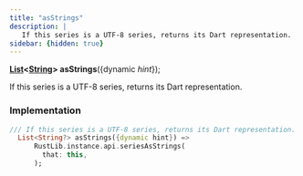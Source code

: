 ```yaml
---
title: "asStrings"
description: |
   If this series is a UTF-8 series, returns its Dart representation.
sidebar: {hidden: true}
---
```

<span class="dart-code"><strong>[List]\<[String]> asStrings</strong>({<span class="nobr">dynamic <i>hint</i></span>});</span>

 If this series is a UTF-8 series, returns its Dart representation.
### Implementation
```dart
/// If this series is a UTF-8 series, returns its Dart representation.
  List<String?> asStrings({dynamic hint}) =>
      RustLib.instance.api.seriesAsStrings(
        that: this,
      );
```

[String]: https://api.flutter.dev/flutter/dart-core/String-class.html
[List]: https://api.flutter.dev/flutter/dart-core/List-class.html